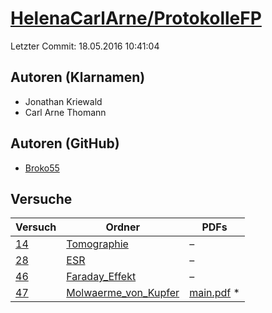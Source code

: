 # [HelenaCarlArne/ProtokolleFP](https://github.com/HelenaCarlArne/ProtokolleFP)

Letzter Commit: 18.05.2016 10:41:04

## Autoren (Klarnamen)
- Jonathan Kriewald
- Carl Arne Thomann

## Autoren (GitHub)
- [Broko55](https://github.com/Broko55)

## Versuche

|       Versuch        |                                                Ordner                                                 |                                                                              PDFs                                                                               |
|----------------------|-------------------------------------------------------------------------------------------------------|-----------------------------------------------------------------------------------------------------------------------------------------------------------------|
|[14](../../versuch/14)|[Tomographie](https://github.com/HelenaCarlArne/ProtokolleFP/tree/master/Tomographie)                  |–                                                                                                                                                                |
|[28](../../versuch/28)|[ESR](https://github.com/HelenaCarlArne/ProtokolleFP/tree/master/ESR)                                  |–                                                                                                                                                                |
|[46](../../versuch/46)|[Faraday_Effekt](https://github.com/HelenaCarlArne/ProtokolleFP/tree/master/Faraday_Effekt)            |–                                                                                                                                                                |
|[47](../../versuch/47)|[Molwaerme_von_Kupfer](https://github.com/HelenaCarlArne/ProtokolleFP/tree/master/Molwaerme_von_Kupfer)|[main.pdf](https://docs.google.com/viewer?url=https://raw.githubusercontent.com/NicoWeio/awesome-ap-pdfs/main/HelenaCarlArne%E2%88%95ProtokolleFP/47/main.pdf) \*|

